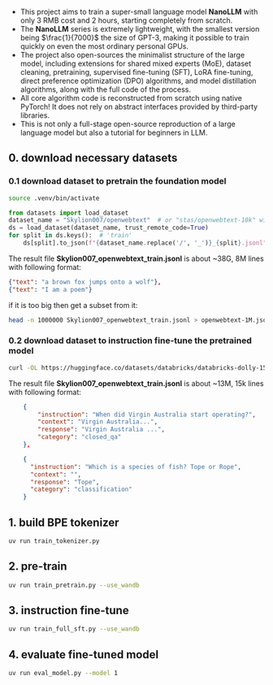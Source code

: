 * This project aims to train a super-small language model **NanoLLM** with only 3 RMB cost and 2 hours,
  starting completely from scratch.
* The **NanoLLM** series is extremely lightweight, with the smallest version being $\frac{1}{7000}$ the size of GPT-3,
  making it possible to train quickly on even the most ordinary personal GPUs.
* The project also open-sources the minimalist structure of the large model, including extensions for shared mixed
  experts (MoE), dataset cleaning, pretraining, supervised fine-tuning (SFT), LoRA fine-tuning, direct preference
  optimization (DPO) algorithms, and model distillation algorithms, along with the full code of the process.
* All core algorithm code is reconstructed from scratch using native PyTorch! It does not rely on abstract interfaces
  provided by third-party libraries.
* This is not only a full-stage open-source reproduction of a large language model but also a tutorial for beginners in
  LLM.

## 0. download necessary datasets

### 0.1 download dataset to pretrain the foundation model

```bash
source .venv/bin/activate
```

```python
from datasets import load_dataset
dataset_name = "Skylion007/openwebtext"  # or "stas/openwebtext-10k" with 10k lines
ds = load_dataset(dataset_name, trust_remote_code=True)
for split in ds.keys():  # 'train'
    ds[split].to_json(f"{dataset_name.replace('/', '_')}_{split}.jsonl", orient="records", lines=True)
```
The result file **Skylion007_openwebtext_train.jsonl** is about ~38G, 8M lines with following format:

```json
{"text": "a brown fox jumps onto a wolf"},
{"text": "I am a poem"}
```

if it is too big then get a subset from it:

```bash
head -n 1000000 Skylion007_openwebtext_train.jsonl > openwebtext-1M.jsonl
```

### 0.2 download dataset to instruction fine-tune the pretrained model

```bash
curl -OL https://huggingface.co/datasets/databricks/databricks-dolly-15k/resolve/main/databricks-dolly-15k.jsonl
```

The result file **Skylion007_openwebtext_train.jsonl** is about ~13M, 15k lines with following format:

```json
    {
        "instruction": "When did Virgin Australia start operating?", 
        "context": "Virgin Australia...", 
        "response": "Virgin Australia ...",
        "category": "closed_qa"
    },

    {
      "instruction": "Which is a species of fish? Tope or Rope", 
      "context": "", 
      "response": "Tope", 
      "category": "classification"
    }
```

## 1. build BPE tokenizer
```bash
uv run train_tokenizer.py
```
## 2. pre-train
```bash
uv run train_pretrain.py --use_wandb
```
## 3. instruction fine-tune
```bash
uv run train_full_sft.py --use_wandb
```
## 4. evaluate fine-tuned model
```bash
uv run eval_model.py --model 1
```
